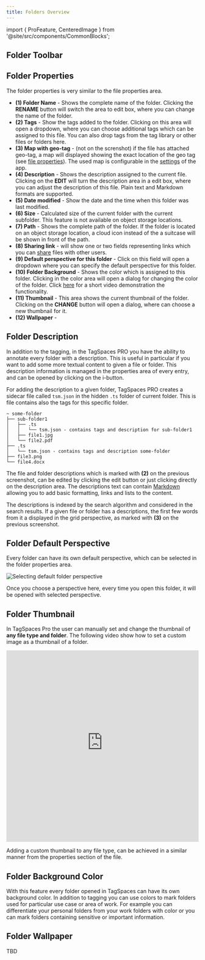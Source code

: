 ```yaml
---
title: Folders Overview
---
```


import { ProFeature, CenteredImage } from '@site/src/components/CommonBlocks';

## Folder Toolbar

## Folder Properties

The folder properties is very similar to the file properties area.

<CenteredImage
    caption="Folder properties area"
    src="/media/folder-properties.svg"
    maxWidth="650px"
    showCaption
  />

- **(1) Folder Name** - Shows the complete name of the folder. Clicking the **RENAME** button will switch the area to edit box, where you can change the name of the folder.
- **(2) Tags** - Show the tags added to the folder. Clicking on this area will open a dropdown, where you can choose additional tags which can be assigned to this file. You can also drop tags from the tag library or other files or folders here.
- **(3) Map with geo-tag** - (not on the screnshot) if the file has attached geo-tag, a map will displayed showing the exact location of the geo tag (see [file properties](/ui/userinterface#file-properties-area)). The used map is configurable in the [settings](/ui/settings/#advanced) of the app.
- **(4) Description** <ProFeature /> - Shows the description assigned to the current file. Clicking on the **EDIT** will turn the description area in a edit box, where you can adjust the description of this file. Plain text and Markdown formats are supported.
- **(5) Date modified** - Show the date and the time when this folder was last modified.
- **(6) Size** - Calculated size of the current folder with the current subfolder. This feature is not available on object storage locations.
- **(7) Path** - Shows the complete path of the folder. If the folder is located on an object storage location, a cloud icon instead of the a suitcase will be shown in front of the path.
- **(8) Sharing link** - will show one or two fields representing links which you can [share](/sharing) files with other users.
- **(9) Default perspective for this folder** <ProFeature /> - Click on this field will open a dropdown where you can specify the default perspective for this folder.
- **(10) Folder Background** <ProFeature /> - Shows the color which is assigned to this folder. Clicking in the color area will open a dialog for changing the color of the folder. Click [here](/annotations/#custom-folder-color) for a short video demonstration the functionality.
- **(11) Thumbnail** <ProFeature /> - This area shows the current thumbnail of the folder. Clicking on the **CHANGE** button will open a dialog, where can choose a new thumbnail for it.
- **(12) Wallpaper** <ProFeature /> -

## Folder Description

In addition to the tagging, in the TagSpaces PRO you have the ability to annotate every folder with a description. This is useful in particular if you want to add some more textual content to given a file or folder. This description information is managed in the properties area of every entry, and can be opened by clicking on the i-button.

For adding the description to a given folder, TagSpaces PRO creates a sidecar file called `tsm.json` in the hidden `.ts` folder of current folder. This is file contains also the tags for this specific folder.

    ~ some-folder
    ├── sub-folder1
    │   ├── .ts
    │   │   └── tsm.json - contains tags and description for sub-folder1
    │   ├── file1.jpg
    │   └── file2.pdf
    ├── .ts
    │   └── tsm.json - contains tags and description some-folder
    ├── file3.png
    └── file4.docx

The file and folder descriptions which is marked with **(2)** on the previous screenshot, can be edited by clicking the edit button or just clicking directly on the description area. The descriptions text can contain [Markdown](https://en.wikipedia.org/wiki/Markdown) allowing you to add basic formatting, links and lists to the content.

The descriptions is indexed by the search algorithm and considered in the search results. If a given file or folder has a descriptions, the first few words from it a displayed in the grid perspective, as marked with **(3)** on the previous screenshot.

## Folder Default Perspective

Every folder can have its own default perspective, which can be selected in the folder properties area.

![Selecting default folder perspective](/media/folder-properties-select-perspective.png)

Once you choose a perspective here, every time you open this folder, it will be opened with selected perspective.

## Folder Thumbnail

<ProFeature />

In TagSpaces Pro the user can manually set and change the thumbnail of **any file type and folder**. The following video show how to set a custom image as a thumbnail of a folder.

<iframe width="100%" height="500" src="https://www.youtube-nocookie.com/embed/ZgnRRO1zdGc?rel=0" frameBorder="0" allow="autoplay; encrypted-media; picture-in-picture" allowFullScreen></iframe>

Adding a custom thumbnail to any file type, can be achieved in a similar manner from the properties section of the file.

## Folder Background Color

<ProFeature />

With this feature every folder opened in TagSpaces can have its own background color. In addition to tagging you can use colors to mark folders used for particular use case or area of work. For example you can differentiate your personal folders from your work folders with color or you can mark folders containing sensitive or important information.

<CenteredImage
    caption="Short video showing how to set color to a folder"
    src="/media/tagspaces-folder-colors.gif"
    showCaption
  />

## Folder Wallpaper

<ProFeature />

TBD
